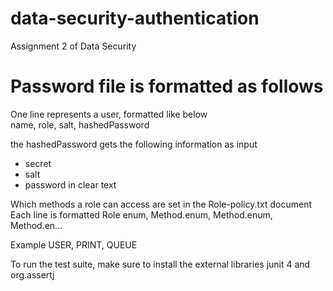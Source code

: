 # data-security-authentication
Assignment 2 of Data Security

# Password file is formatted as follows
One line represents a user, formatted like below  
name, role, salt, hashedPassword

the hashedPassword gets the following information as input
* secret
* salt
* password in clear text

Which methods a role can access are set in the Role-policy.txt document
Each line is formatted
Role enum, Method.enum, Method.enum, Method.en...

Example
USER, PRINT, QUEUE

To run the test suite, make sure to install the external libraries junit 4 and org.assertj

